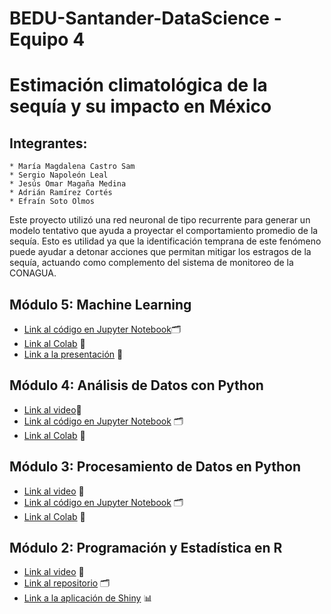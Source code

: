 # BEDU-Santander-DataScience - Equipo 4

# Estimación climatológica de la sequía y su impacto en México

## Integrantes:

    * María Magdalena Castro Sam
    * Sergio Napoleón Leal
    * Jesús Omar Magaña Medina
    * Adrián Ramírez Cortés
    * Efraín Soto Olmos
    
Este proyecto utilizó una red neuronal de tipo recurrente para generar un modelo tentativo que ayuda a proyectar el comportamiento promedio de la sequía. Esto es utilidad ya que la identificación temprana de este fenómeno puede ayudar a detonar acciones que permitan mitigar los estragos de la sequía, actuando como complemento del sistema de monitoreo de la CONAGUA.
    
## Módulo 5: Machine Learning
* [Link al código en Jupyter Notebook](https://github.com/maggiesam/BEDU-DataScience/blob/main/Machine%20Learning/Equipo_4_Machine_Learning.ipynb)🗂
* [Link al Colab](https://colab.research.google.com/drive/1SvF4DL-IWhFCYzzA9B_MfVmodrT38rvh?usp=sharing#scrollTo=XmiL23YmN5Gq) 📑    
* [Link a la presentación](https://docs.google.com/presentation/d/1r-3NxgxFZ5xXC6nrOrELjvnYtgEuu8lwwEo0nbypcPo/edit?usp=sharing) :page_facing_up: 

## Módulo 4: Análisis de Datos con Python
* [Link al video](https://www.youtube.com/watch?v=_XpGtJhhqNU)🎦
* [Link al código en Jupyter Notebook](https://github.com/maggiesam/BEDU-DataScience/blob/main/Analisis%20de%20datos/Equipo_4_Analisis_de_datos_con_Python.ipynb) 🗂
* [Link al Colab](https://colab.research.google.com/drive/18bDcNANyzHrjMP1NHz46xHTj6WVP8AKN) 📑
    
## Módulo 3: Procesamiento de Datos en Python
* [Link al video](https://www.youtube.com/watch?v=kZyzIE8PqnA) 🎦
* [Link al código en Jupyter Notebook](https://github.com/maggiesam/BEDU-Santander-DataScience/tree/main/Procesamiento%20de%20datos) 🗂
* [Link al Colab](https://colab.research.google.com/drive/1pec6HI5K_kYnJajRxQepK6cfnJjQfiN_?usp=sharing#scrollTo=mxB2FJKWG650) 📑

  
## Módulo 2: Programación y Estadística en R
* [Link al video](https://www.youtube.com/watch?v=mOSzWZWkoHE&t=36s) 🎦
* [Link al repositorio](https://github.com/napoleonleal/R-BEDU-Project) 🗂
* [Link a la aplicación de Shiny](https://omar-magaa.shinyapps.io/Postwork8/) 📊
